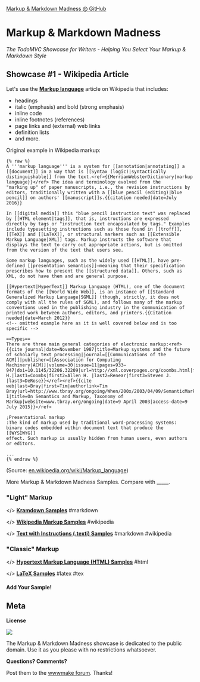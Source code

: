 [Markup & Markdown Madness @ GitHub](https://github.com/markupmadness)

# Markup & Markdown Madness 

_The TodoMVC Showcase for Writers - Helping You Select Your Markup & Markdown Style_


## Showcase #1 - Wikipedia Article 

Let's use the [**Markup language**]() article on Wikipedia that includes:

- headings
- italic (emphasis) and bold (strong emphasis)
- inline code
- inline footnotes (references)
- page links and (external) web links
- definition lists
- and more.

Original example in Wikipedia markup:

``` text
{% raw %}
A '''markup language''' is a system for [[annotation|annotating]] a [[document]] in a way that is [[Syntax (logic)|syntactically
distinguishable]] from the text.<ref>{{MerriamWebsterDictionary|markup language}}</ref> The idea and terminology evolved from the
"marking up" of paper manuscripts, i.e., the revision instructions by editors, traditionally written with a [[blue pencil (editing)|blue
pencil]] on authors' [[manuscript]]s.{{citation needed|date=July 2016}}

In [[digital media]] this "blue pencil instruction text" was replaced by [[HTML element|tags]], that is, instructions are expressed
directly by tags or "instruction text encapsulated by tags." Examples include typesetting instructions such as those found in [[troff]],
[[TeX]] and [[LaTeX]], or structural markers such as [[Extensible Markup Language|XML]] tags. Markup instructs the software that
displays the text to carry out appropriate actions, but is omitted from the version of the text that users see.

Some markup languages, such as the widely used [[HTML]], have pre-defined [[presentation semantics]]—meaning that their specification
prescribes how to present the [[structured data]]. Others, such as XML, do not have them and are general purpose.

[[Hypertext|HyperText]] Markup Language (HTML), one of the document formats of the [[World Wide Web]], is an instance of [[Standard
Generalized Markup Language|SGML]] (though, strictly, it does not comply with all the rules of SGML), and follows many of the markup
conventions used in the publishing industry in the communication of printed work between authors, editors, and printers.{{Citation
needed|date=March 2012}}
<!-- omitted example here as it is well covered below and is too specific -->

==Types==
There are three main general categories of electronic markup:<ref>{{cite journal|date=November 1987|title=Markup systems and the future
of scholarly text processing|journal=[[Communications of the ACM]]|publisher=[[Association for Computing
Machinery|ACM]]|volume=30|issue=11|pages=933–947|doi=10.1145/32206.32209|url=http://xml.coverpages.org/coombs.html|first1=James
H.|last1=Coombs|first2=Allen H. |last2=Renear|first3=Steven J. |last3=DeRose}}</ref><ref>{{cite web|last=Bray|first=Tim|authorlink=Tim
Bray|url=http://www.tbray.org/ongoing/When/200x/2003/04/09/SemanticMarkup#p-1|title=On Semantics and Markup, Taxonomy of
Markup|website=www.tbray.org/ongoing|date=9 April 2003|access-date=9 July 2015}}</ref>

;Presentational markup
:The kind of markup used by traditional word-processing systems: binary codes embedded within document text that produce the [[WYSIWYG]]
effect. Such markup is usually hidden from human users, even authors or editors.

...
{% endraw %}
```

(Source: [en.wikipedia.org/wiki/Markup_language](https://en.wikipedia.org/w/index.php?title=Markup_language&action=raw))

More Markup & Markdown Madness Samples. Compare with \_\_\_\_\_.


### "Light" Markup

</> [**Kramdown Samples**](https://github.com/markupmadness/markupmadness/tree/master/kramdown) #markdown

</> [**Wikipedia Markup Samples**](https://github.com/markupmadness/markupmadness/tree/master/wikipedia) #wikipedia

</> [**Text with Instructions (.texti) Samples**](https://github.com/markupmadness/markupmadness/tree/master/texti) #markdown #wikipedia


### "Classic" Markup

</> [**Hypertext Markup Language (HTML) Samples**](https://github.com/markupmadness/markupmadness/tree/master/html) #html

</> [**LaTeX Samples**](https://github.com/markupmadness/markupmadness/tree/master/latex) #latex #tex


#### Add Your Sample!


## Meta

**License**

![](https://publicdomainworks.github.io/buttons/zero88x31.png)

The Markup & Markdown Madness showcase
is dedicated to the public domain. Use it as you please with no restrictions whatsoever.

**Questions? Comments?**

Post them to the [wwwmake forum](http://groups.google.com/group/wwwmake). Thanks!

